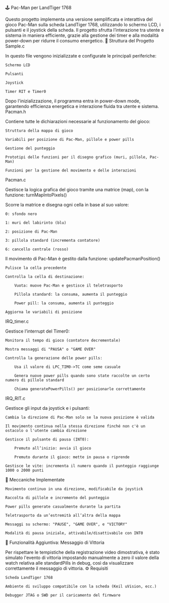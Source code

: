 🕹️ Pac-Man per LandTiger 1768

Questo progetto implementa una versione semplificata e interattiva del gioco Pac-Man sulla scheda LandTiger 1768, utilizzando lo schermo LCD, i pulsanti e il joystick della scheda. Il progetto sfrutta l’interazione tra utente e sistema in maniera efficiente, grazie alla gestione dei timer e alla modalità power-down per ridurre il consumo energetico.
📁 Struttura del Progetto
Sample.c

In questo file vengono inizializzate e configurate le principali periferiche:

    Schermo LCD

    Pulsanti

    Joystick

    Timer RIT e Timer0

Dopo l'inizializzazione, il programma entra in power-down mode, garantendo efficienza energetica e interazione fluida tra utente e sistema.
Pacman.h

Contiene tutte le dichiarazioni necessarie al funzionamento del gioco:

    Struttura della mappa di gioco

    Variabili per posizione di Pac-Man, pillole e power pills

    Gestione del punteggio

    Prototipi delle funzioni per il disegno grafico (muri, pillole, Pac-Man)

    Funzioni per la gestione del movimento e delle interazioni

Pacman.c

Gestisce la logica grafica del gioco tramite una matrice (map), con la funzione:
turnMapIntoPixels()

Scorre la matrice e disegna ogni cella in base al suo valore:

    0: sfondo nero

    1: muri del labirinto (blu)

    2: posizione di Pac-Man

    3: pillola standard (incrementa contatore)

    6: cancello centrale (rosso)

Il movimento di Pac-Man è gestito dalla funzione:
updatePacmanPosition()

    Pulisce la cella precedente

    Controlla la cella di destinazione:

        Vuota: muove Pac-Man e gestisce il teletrasporto

        Pillola standard: la consuma, aumenta il punteggio

        Power pill: la consuma, aumenta il punteggio

    Aggiorna le variabili di posizione

IRQ_timer.c

Gestisce l’interrupt del Timer0:

    Monitora il tempo di gioco (contatore decrementale)

    Mostra messaggi di "PAUSA" o "GAME OVER"

    Controlla la generazione delle power pills:

        Usa il valore di LPC_TIM0->TC come seme casuale

        Genera nuove power pills quando sono state raccolte un certo numero di pillole standard

        Chiama generatePowerPills() per posizionarle correttamente

IRQ_RIT.c

Gestisce gli input da joystick e i pulsanti:

    Cambia la direzione di Pac-Man solo se la nuova posizione è valida

    Il movimento continua nella stessa direzione finché non c'è un ostacolo o l'utente cambia direzione

    Gestisce il pulsante di pausa (INT0):

        Premuto all’inizio: avvia il gioco

        Premuto durante il gioco: mette in pausa o riprende

    Gestisce le vite: incrementa il numero quando il punteggio raggiunge 1000 o 2000 punti

🧠 Meccaniche Implementate

    Movimento continuo in una direzione, modificabile da joystick

    Raccolta di pillole e incremento del punteggio

    Power pills generate casualmente durante la partita

    Teletrasporto da un’estremità all’altra della mappa

    Messaggi su schermo: "PAUSE", "GAME OVER", e "VICTORY"

    Modalità di pausa iniziale, attivabile/disattivabile con INT0

🎉 Funzionalità Aggiuntiva: Messaggio di Vittoria

Per rispettare le tempistiche della registrazione video dimostrativa, è stato simulato l'evento di vittoria impostando manualmente a zero il valore della watch relativa alle standardPills in debug, così da visualizzare correttamente il messaggio di vittoria.
⚙️ Requisiti

    Scheda LandTiger 1768

    Ambiente di sviluppo compatibile con la scheda (Keil uVision, ecc.)

    Debugger JTAG o SWD per il caricamento del firmware
